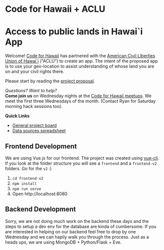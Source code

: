 # Code for Hawaii + ACLU
# Access to public lands in Hawai`i App
Welcome!  [Code for Hawaii](http://www.codeforhawaii.org) has partnered with the [American Civil Liberties Union of Hawai`i](https://acluhi.org) ("ACLU") to create an app.  The intent of the proposed app is to use your geo-location to assist understanding of whose land you are on and your civil rights there.

Please start by reading the [project proposal](docs/ACLU-Access-App.pdf).

*Questions? Want to help?*  
**Come join us** on Wednesday nights at the [Code for Hawaii meetups](https://www.meetup.com/Code-for-Hawaii/).  We meet the first three Wednesdays of the month.  (Contact Ryan for Saturday morning hack sessions too). 

**Quick Links**
* [General project board](https://github.com/CodeforHawaii/ACLU/projects/4)
* [Data sources spreadsheet](https://docs.google.com/spreadsheets/d/1eDXV0qamY_5pcfe0SZbqs2PQXR_yJUs0-liX7sJo3wE/)

## Frontend Development

We are using Vue.js for our frontend. The project was created using [vue-cli](https://cli.vuejs.org/).
If you look at the folder structure you will see a `frontend` and a `frontend-v2` folders. Go for the `v2` :)

1. `cd frontend-v2`
1. `npm install`
1. `npm run serve`
1. Open http://localhost:8080

## Backend Development

Sorry, we are not doing much work on the backend these days and the steps to setup a dev env for the database are kinda of cumbersome. If you are interested in helping on our backend feel free to drop by one Wednesday and we can hapily walk you through the process.
Just as a heads ups, we are using MongoDB + Python/Flask + Eve.
